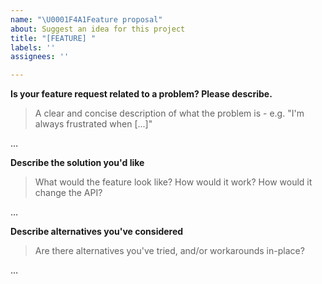 ```yaml
---
name: "\U0001F4A1Feature proposal"
about: Suggest an idea for this project
title: "[FEATURE] "
labels: ''
assignees: ''

---
```


**Is your feature request related to a problem? Please describe.**
> A clear and concise description of what the problem is - e.g. "I'm always frustrated when [...]"

…

**Describe the solution you'd like**
>What would the feature look like? How would it work? How would it change the API?

…

**Describe alternatives you've considered**
> Are there alternatives you've tried, and/or workarounds in-place?

…
